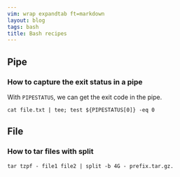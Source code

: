 ```yaml
---
vim: wrap expandtab ft=markdown
layout: blog
tags: bash
title: Bash recipes
---
```


## Pipe

### How to capture the exit status in a pipe

With `PIPESTATUS`, we can get the exit code in the pipe.

```
cat file.txt | tee; test ${PIPESTATUS[0]} -eq 0
```

## File

### How to tar files with split

```
tar tzpf - file1 file2 | split -b 4G - prefix.tar.gz.
```
